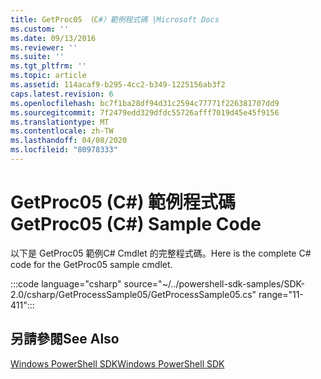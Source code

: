 ```yaml
---
title: GetProc05 （C#）範例程式碼 |Microsoft Docs
ms.custom: ''
ms.date: 09/13/2016
ms.reviewer: ''
ms.suite: ''
ms.tgt_pltfrm: ''
ms.topic: article
ms.assetid: 114acaf9-b295-4cc2-b349-1225156ab3f2
caps.latest.revision: 6
ms.openlocfilehash: bc7f1ba28df94d31c2594c77771f226381707dd9
ms.sourcegitcommit: 7f2479edd329dfdc55726afff7019d45e45f9156
ms.translationtype: MT
ms.contentlocale: zh-TW
ms.lasthandoff: 04/08/2020
ms.locfileid: "80978333"
---
```

# <a name="getproc05-c-sample-code"></a><span data-ttu-id="adcfc-102">GetProc05 (C#) 範例程式碼</span><span class="sxs-lookup"><span data-stu-id="adcfc-102">GetProc05 (C#) Sample Code</span></span>

<span data-ttu-id="adcfc-103">以下是 GetProc05 範例C# Cmdlet 的完整程式碼。</span><span class="sxs-lookup"><span data-stu-id="adcfc-103">Here is the complete C# code for the GetProc05 sample cmdlet.</span></span>

:::code language="csharp" source="~/../powershell-sdk-samples/SDK-2.0/csharp/GetProcessSample05/GetProcessSample05.cs" range="11-411":::

## <a name="see-also"></a><span data-ttu-id="adcfc-104">另請參閱</span><span class="sxs-lookup"><span data-stu-id="adcfc-104">See Also</span></span>

[<span data-ttu-id="adcfc-105">Windows PowerShell SDK</span><span class="sxs-lookup"><span data-stu-id="adcfc-105">Windows PowerShell SDK</span></span>](../windows-powershell-reference.md)
